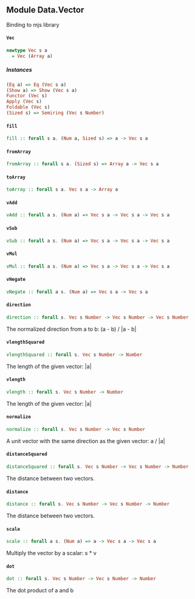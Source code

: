 ## Module Data.Vector

Binding to mjs library

#### `Vec`

``` purescript
newtype Vec s a
  = Vec (Array a)
```

##### Instances
``` purescript
(Eq a) => Eq (Vec s a)
(Show a) => Show (Vec s a)
Functor (Vec s)
Apply (Vec s)
Foldable (Vec s)
(Sized s) => Semiring (Vec s Number)
```

#### `fill`

``` purescript
fill :: forall s a. (Num a, Sized s) => a -> Vec s a
```

#### `fromArray`

``` purescript
fromArray :: forall s a. (Sized s) => Array a -> Vec s a
```

#### `toArray`

``` purescript
toArray :: forall s a. Vec s a -> Array a
```

#### `vAdd`

``` purescript
vAdd :: forall a s. (Num a) => Vec s a -> Vec s a -> Vec s a
```

#### `vSub`

``` purescript
vSub :: forall a s. (Num a) => Vec s a -> Vec s a -> Vec s a
```

#### `vMul`

``` purescript
vMul :: forall a s. (Num a) => Vec s a -> Vec s a -> Vec s a
```

#### `vNegate`

``` purescript
vNegate :: forall a s. (Num a) => Vec s a -> Vec s a
```

#### `direction`

``` purescript
direction :: forall s. Vec s Number -> Vec s Number -> Vec s Number
```

The normalized direction from a to b: (a - b) / |a - b|

#### `vlengthSquared`

``` purescript
vlengthSquared :: forall s. Vec s Number -> Number
```

The length of the given vector: |a|

#### `vlength`

``` purescript
vlength :: forall s. Vec s Number -> Number
```

The length of the given vector: |a|

#### `normalize`

``` purescript
normalize :: forall s. Vec s Number -> Vec s Number
```

A unit vector with the same direction as the given vector: a / |a|

#### `distanceSquared`

``` purescript
distanceSquared :: forall s. Vec s Number -> Vec s Number -> Number
```

The distance between two vectors.

#### `distance`

``` purescript
distance :: forall s. Vec s Number -> Vec s Number -> Number
```

The distance between two vectors.

#### `scale`

``` purescript
scale :: forall a s. (Num a) => a -> Vec s a -> Vec s a
```

Multiply the vector by a scalar: s * v

#### `dot`

``` purescript
dot :: forall s. Vec s Number -> Vec s Number -> Number
```

The dot product of a and b


